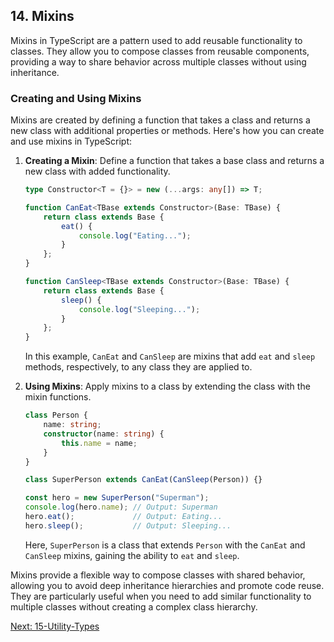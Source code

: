 ## 14. Mixins

Mixins in TypeScript are a pattern used to add reusable functionality to classes. They allow you to compose classes from reusable components, providing a way to share behavior across multiple classes without using inheritance.

### Creating and Using Mixins

Mixins are created by defining a function that takes a class and returns a new class with additional properties or methods. Here's how you can create and use mixins in TypeScript:

1. **Creating a Mixin**: Define a function that takes a base class and returns a new class with added functionality.

   ```typescript
   type Constructor<T = {}> = new (...args: any[]) => T;

   function CanEat<TBase extends Constructor>(Base: TBase) {
       return class extends Base {
           eat() {
               console.log("Eating...");
           }
       };
   }

   function CanSleep<TBase extends Constructor>(Base: TBase) {
       return class extends Base {
           sleep() {
               console.log("Sleeping...");
           }
       };
   }
   ```

   In this example, `CanEat` and `CanSleep` are mixins that add `eat` and `sleep` methods, respectively, to any class they are applied to.

2. **Using Mixins**: Apply mixins to a class by extending the class with the mixin functions.

   ```typescript
   class Person {
       name: string;
       constructor(name: string) {
           this.name = name;
       }
   }

   class SuperPerson extends CanEat(CanSleep(Person)) {}

   const hero = new SuperPerson("Superman");
   console.log(hero.name); // Output: Superman
   hero.eat();             // Output: Eating...
   hero.sleep();           // Output: Sleeping...
   ```

   Here, `SuperPerson` is a class that extends `Person` with the `CanEat` and `CanSleep` mixins, gaining the ability to `eat` and `sleep`.

Mixins provide a flexible way to compose classes with shared behavior, allowing you to avoid deep inheritance hierarchies and promote code reuse. They are particularly useful when you need to add similar functionality to multiple classes without creating a complex class hierarchy.

[Next: 15-Utility-Types](./15-Utility-Types.md)